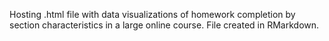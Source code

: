 Hosting .html file with data visualizations of homework completion by section characteristics in a large online course. File created in RMarkdown.
